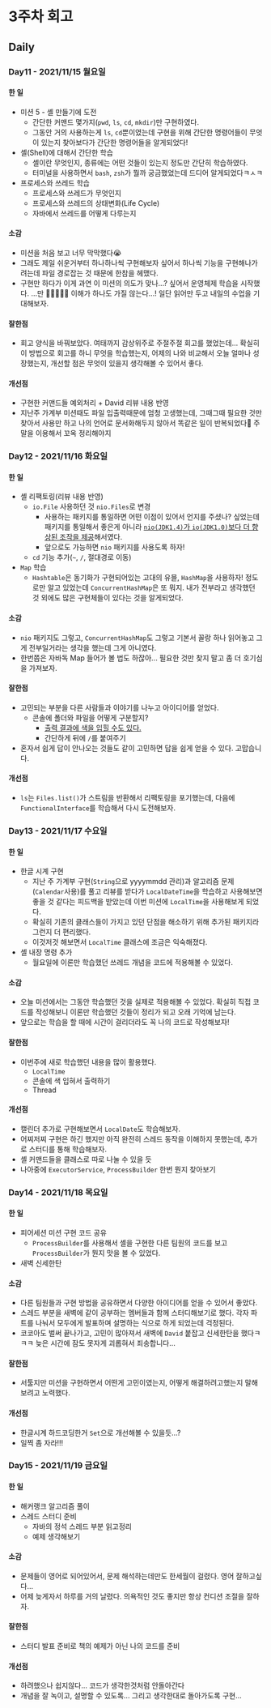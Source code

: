 # 3주차 회고

## Daily

### Day11 - 2021/11/15 월요일

#### 한 일

- 미션 5 - 셸 만들기에 도전
  - 간단한 커맨드 몇가지(`pwd`, `ls`, `cd`, `mkdir`)만 구현하였다.
  - 그동안 거의 사용하는게 `ls`, `cd`뿐이였는데 구현을 위해 간단한 명령어들이 무엇이 있는지 찾아보다가 간단한 명령어들을 알게되었다!
- 셸(Shell)에 대해서 간단한 학습
  - 셸이란 무엇인지, 종류에는 어떤 것들이 있는지 정도만 간단히 학습하였다.
  - 터미널을 사용하면서 `bash`, `zsh`가 뭘까 궁금했었는데 드디어 알게되었다ㅋㅅㅋ
- 프로세스와 쓰레드 학습
  - 프로세스와 쓰레드가 무엇인지
  - 프로세스와 쓰레드의 상태변화(Life Cycle)
  - 자바에서 쓰레드를 어떻게 다루는지

#### 소감

- 미션을 처음 보고 너무 막막했다😭
- 그래도 제일 쉬운거부터 하나하나씩 구현해보자 싶어서 하나씩 기능을 구현해나가려는데 파일 경로잡는 것 때문에 한참을 헤맸다.
- 구현만 하다가 이게 과연 이 미션의 의도가 맞나...? 싶어서 운영체제 학습을 시작했다. ...만 🤯🤯🤯🤯🤯 이해가 하나도 가질 않는다...! 일단 읽어만 두고 내일의 수업을 기대해보자.

#### 잘한점

- 회고 양식을 바꿔보았다. 여태까지 감상위주로 주절주절 회고를 했었는데... 확실히 이 방법으로 회고를 하니 무엇을 학습했는지, 어제의 나와 비교해서 오늘 얼마나 성장했는지, 개선할 점은 무엇이 있을지 생각해볼 수 있어서 좋다.

#### 개선점

- 구현한 커맨드들 예외처리 + David 리뷰 내용 반영
- 지난주 가계부 미션때도 파일 입출력때문에 엄청 고생했는데, 그때그때 필요한 것만 찾아서 사용만 하고 나의 언어로 문서화해두지 않아서 똑같은 일이 반복되었다🥲 주말을 이용해서 꼬옥 정리해야지

### Day12 - 2021/11/16 화요일

#### 한 일

- 셸 리팩토링(리뷰 내용 반영)
  - `io.File` 사용하던 것 `nio.Files`로 변경
    - 사용하는 패키지를 통일하면 어떤 이점이 있어서 언지를 주셨나? 싶었는데 패키지를 통일해서 좋은게 아니라 [`nio(JDK1.4)`가 `io(JDK1.0)`보다 더 향상된 조작을 제공](https://www.baeldung.com/java-io-vs-nio)해서였다.
    - 앞으로도 가능하면 `nio` 패키지를 사용도록 하자!
  - `cd` 기능 추가(`~`, `/`, 절대경로 이동)
- `Map` 학습
  - `Hashtable`은 동기화가 구현되어있는 고대의 유믈, `HashMap`을 사용하자! 정도로만 알고 있었는데 `ConcurrentHashMap`은 또 뭐지. 내가 전부라고 생각했던 것 외에도 많은 구현체들이 있다는 것을 알게되었다.

#### 소감

- `nio` 패키지도 그렇고, `ConcurrentHashMap`도 그렇고 기본서 꼴랑 하나 읽어놓고 그게 전부일거라는 생각을 했는데 그게 아니였다.
- 한번쯤은 자바독 Map 들어가 볼 법도 하잖아... 필요한 것만 찾지 말고 좀 더 호기심을 가져보자.

#### 잘한점

- 고민되는 부분을 다른 사람들과 이야기를 나누고 아이디어를 얻었다.
  - 콘솔에 폴더와 파일을 어떻게 구분할지?
    - [출력 결과에 색을 입힐 수도 있다.](https://stackoverflow.com/questions/5762491/how-to-print-color-in-console-using-system-out-println)
    - 간단하게 뒤에 `/`를 붙여주기
- 혼자서 쉽게 답이 안나오는 것들도 같이 고민하면 답을 쉽게 얻을 수 있다. 고맙습니다.

#### 개선점

- `ls`는 `Files.list()`가 스트림을 반환해서 리팩토링을 포기했는데, 다음에 `FunctionalInterface`를 학습해서 다시 도전해보자.

### Day13 - 2021/11/17 수요일

#### 한 일

- 한글 시계 구현
  - 지난 주 가계부 구현(`String`으로 yyyymmdd 관리)과 알고리즘 문제(`Calendar`사용)를 풀고 리뷰를 받다가 `LocalDateTime`을 학습하고 사용해보면 좋을 것 같다는 피드백을 받았는데 이번 미션에 `LocalTime`을 사용해보게 되었다.
  - 확실히 기존의 클래스들이 가지고 있던 단점을 해소하기 위해 추가된 패키지라 그런지 더 편리했다.
  - 이것저것 해보면서 `LocalTime` 클래스에 조금은 익숙해졌다.
- 셸 내장 명령 추가
  - 월요일에 이론만 학습했던 쓰레드 개념을 코드에 적용해볼 수 있었다.

#### 소감

- 오늘 미션에서는 그동안 학습했던 것을 실제로 적용해볼 수 있었다. 확실히 직접 코드를 작성해보니 이론만 학습했던 것들이 정리가 되고 오래 기억에 남는다.
- 앞으로는 학습을 할 때에 시간이 걸리더라도 꼭 나의 코드로 작성해보자!

#### 잘한점

- 이번주에 새로 학습했던 내용을 많이 활용했다.
  - `LocalTime`
  - 콘솔에 색 입혀서 출력하기
  - Thread

#### 개선점

- 캘린더 추가로 구현해보면서 `LocalDate`도 학습해보자.
- 어찌저찌 구현은 하긴 했지만 아직 완전히 스레드 동작을 이해하지 못했는데, 추가로 스터디를 통해 학습해보자.
- 셸 커맨드들을 클래스로 따로 나눌 수 있을 듯
- 나아중에 `ExecutorService`, `ProcessBuilder` 한번 뭔지 찾아보기

### Day14 - 2021/11/18 목요일

#### 한 일

- 피어세션 미션 구현 코드 공유
  - `ProcessBuilder`를 사용해서 셸을 구현한 다른 팀원의 코드를 보고 `ProcessBuilder`가 뭔지 맛을 볼 수 있었다.
- 새벽 신세한탄

#### 소감

- 다른 팀원들과 구현 방법을 공유하면서 다양한 아이디어를 얻을 수 있어서 좋았다.
- 스레드 부분을 새벽에 같이 공부하는 멤버들과 함께 스터디해보기로 했다. 각자 파트를 나눠서 모두에게 발표하며 설명하는 식으로 하게 되었는데 걱정된다.
- 코코아도 벌써 끝나가고, 고민이 많아져서 새벽에 `David` 붙잡고 신세한탄을 했다ㅋㅋㅋ 늦은 시간에 잠도 못자게 괴롭혀서 죄송합니다...

#### 잘한점

- 서툴지만 미션을 구현하면서 어떤게 고민이였는지, 어떻게 해결하려고했는지 말해보려고 노력했다.

#### 개선점

- 한글시계 하드코딩한거 `Set`으로 개선해볼 수 있을듯...?
- 일찍 좀 자라!!!

### Day15 - 2021/11/19 금요일

#### 한 일

- 해커랭크 알고리즘 풀이
- 스레드 스터디 준비
  - 자바의 정석 스레드 부분 읽고정리
  - 예제 생각해보기

#### 소감

- 문제들이 영어로 되어있어서, 문제 해석하는데만도 한세월이 걸렸다. 영어 잘하고싶다...
- 어제 늦게자서 하루를 거의 날렸다. 의욕적인 것도 좋지만 항상 컨디션 조절을 잘하자.

#### 잘한점

- 스터디 발표 준비로 책의 예제가 아닌 나의 코드를 준비

#### 개선점

- 하려했으나 쉽지않다... 코드가 생각한것처럼 안돌아간다
- 개념을 잘 녹이고, 설명할 수 있도록... 그리고 생각한대로 돌아가도록 구현...
